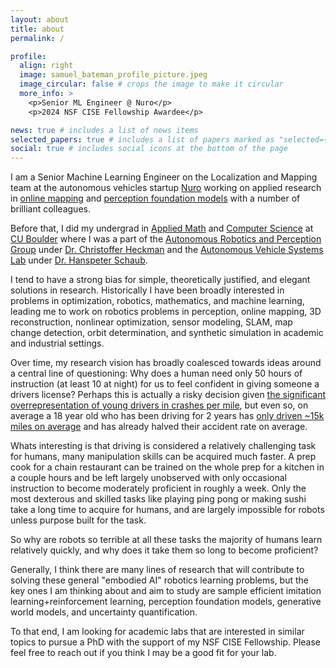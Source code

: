 ```yaml
---
layout: about
title: about
permalink: /

profile:
  align: right
  image: samuel_bateman_profile_picture.jpeg
  image_circular: false # crops the image to make it circular
  more_info: >
    <p>Senior ML Engineer @ Nuro</p>
    <p>2024 NSF CISE Fellowship Awardee</p>

news: true # includes a list of news items
selected_papers: true # includes a list of papers marked as "selected={true}"
social: true # includes social icons at the bottom of the page
---
```


I am a Senior Machine Learning Engineer on the Localization and Mapping team at the autonomous vehicles startup [Nuro](https://www.nuro.ai/) working on applied research in [online mapping](https://medium.com/nuro/exploring-hd-mapping-that-scales-939c3b69e232) and [perception foundation models](https://medium.com/nuro/unified-perception-model-86bddebd1fbb) with a number of brilliant colleagues. 

Before that, I did my undergrad in [Applied Math](https://www.colorado.edu/amath/) and [Computer Science](https://www.colorado.edu/cs/) at [CU Boulder](https://www.colorado.edu/) where I was a part of the [Autonomous Robotics and Perception Group](https://arpg.github.io/) under [Dr. Christoffer Heckman](https://arpg.github.io/people.html) and the [Autonomous Vehicle Systems Lab](https://hanspeterschaub.info/AVSlab.html) under [Dr. Hanspeter Schaub](https://hanspeterschaub.info/main.html).

I tend to have a strong bias for simple, theoretically justified, and elegant solutions in research.
Historically I have been broadly interested in problems in optimization, robotics, mathematics, and machine learning, leading me to work on robotics problems in perception, online mapping, 3D reconstruction, nonlinear optimization, sensor modeling, SLAM, map change detection, orbit determination, and synthetic simulation in academic and industrial settings.

Over time, my research vision has broadly coalesced towards ideas around a central line of questioning: Why does a human need only 50 hours of instruction (at least 10 at night) for us to feel confident in giving someone a drivers license? 
Perhaps this is actually a risky decision given [the significant overrepresentation of young drivers in crashes per mile](https://aaafoundation.org/rates-motor-vehicle-crashes-injuries-deaths-relation-driver-age-united-states-2014-2015/), but even so, on average a 18 year old who has been driving for 2 years has [only driven ~15k miles on average](https://www.fhwa.dot.gov/ohim/onh00/bar8.htm) and has already halved their accident rate on average. 

Whats interesting is that driving is considered a relatively challenging task for humans, many manipulation skills can be acquired much faster. A prep cook for a chain restaurant can be trained on the whole prep for a kitchen in a couple hours and be left largely unobserved with only occasional instruction to become moderately proficient in roughly a week. Only the most dexterous and skilled tasks like playing ping pong or making sushi take a long time to acquire for humans, and are largely impossible for robots unless purpose built for the task.


So why are robots so terrible at all these tasks the majority of humans learn relatively quickly, and why does it take them so long to become proficient?

Generally, I think there are many lines of research that will contribute to solving these general "embodied AI" robotics learning problems, but the key ones I am thinking about and aim to study are sample efficient imitation learning+reinforcement learning, perception foundation models, generative world models, and uncertainty quantification.

To that end, I am looking for academic labs that are interested in similar topics to pursue a PhD with the support of my NSF CISE Fellowship. Please feel free to reach out if you think I may be a good fit for your lab.


